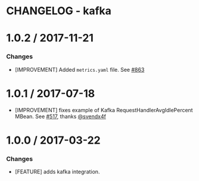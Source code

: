 # CHANGELOG - kafka

1.0.2 / 2017-11-21
==================

### Changes

* [IMPROVEMENT] Added `metrics.yaml` file. See [#863][]

1.0.1 / 2017-07-18
==================

* [IMPROVEMENT] fixes example of Kafka RequestHandlerAvgIdlePercent MBean. See [#517][], thanks [@svendx4f][]

1.0.0 / 2017-03-22
==================

### Changes

* [FEATURE] adds kafka integration.

[#517]: https://github.com/DataDog/integrations-core/issues/517
[#863]: https://github.com/DataDog/integrations-core/issues/863
[@svendx4f]: https://github.com/svendx4f

[#517]: https://github.com/DataDog/integrations-core/issues/517
[#863]: https://github.com/DataDog/integrations-core/issues/863
[@svendx4f]: https://github.com/svendx4f
